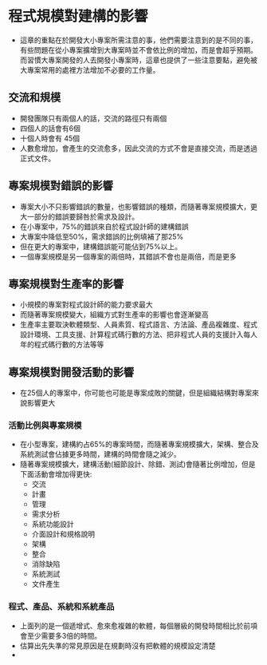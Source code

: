 # 程式規模對建構的影響
* 這章的重點在於開發大小專案所需注意的事，他們需要注意到的是不同的事，有些問題在從小專案擴增到大專案時並不會依比例的增加，而是會超乎預期。而習慣大專案開發的人去開發小專案時，這章也提供了一些注意要點，避免被大專案常用的處裡方法增加不必要的工作量。
## 交流和規模
* 開發團隊只有兩個人的話，交流的路徑只有兩個
* 四個人的話會有6個
* 十個人時會有 45個
* 人數愈增加，會產生的交流愈多，因此交流的方式不會是直接交流，而是透過正式文件。
## 專案規模對錯誤的影響
* 專案大小不只影響錯誤的數量，也影響錯誤的種類，而隨著專案規模擴大，更大一部分的錯誤要歸咎於需求及設計。
* 在小專案中，75%的錯誤來自於程式設計師的建構錯誤
* 大專案中降低至50%，需求錯誤的比例填補了那25%
* 但在更大的專案中，建構錯誤能可能佔到75%以上。
* 一個專案規模是另一個專案的兩倍時，其錯誤不會也是兩倍，而是更多
## 專案規模對生產率的影響
* 小規模的專案對程式設計師的能力要求最大
* 而隨著專案規模變大，組織方式對生產率的影響也會逐漸變高
* 生產率主要取決軟體類型、人員素質、程式語言、方法論、產品複雜度、程式設計環境、工具支援、計算程式碼行數的方法、把非程式人員的支援計入每人年的程式碼行數的方法等等
## 專案規模對開發活動的影響
* 在25個人的專案中，你可能也可能是專案成敗的關鍵，但是組織結構對專案來說影響更大
### 活動比例與專案規模
* 在小型專案，建構約占65%的專案時間，而隨著專案規模擴大，架構、整合及系統測試會佔據更多時間，建構的時間會隨之減少。
* 隨著專案規模擴大，建構活動(細節設計、除錯、測試)會隨著比例增加，但是下面活動會增加得更快:
	* 交流
	* 計畫
	* 管理
	* 需求分析
	* 系統功能設計
	* 介面設計和規格說明
	* 架構
	* 整合
	* 消除缺陷
	* 系統測試
	* 文件產生
### 程式、產品、系統和系統產品
* 上面列的是一個遞增式、愈來愈複雜的軟體，每個層級的開發時間相比於前項會至少需要多3倍的時間。
* 估算出先失準的常見原因是在規劃時沒有把軟體的規模設定清楚
* 

<!--stackedit_data:
eyJoaXN0b3J5IjpbMTU4NTc0NDY4MywtNDEzMjg0MzQ5LC02NT
Y1MTExNTddfQ==
-->
